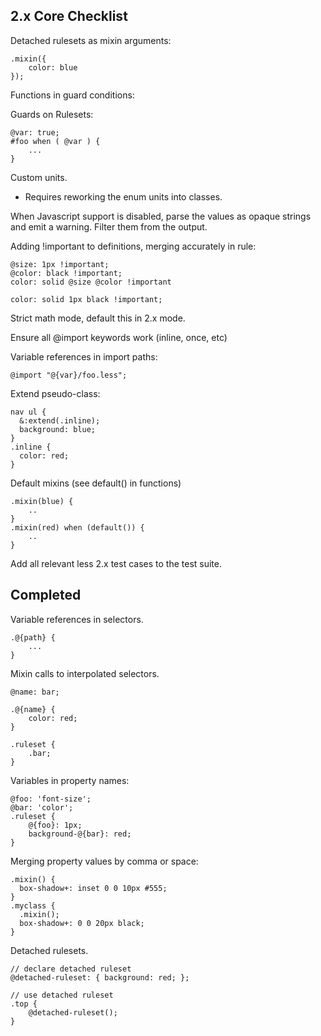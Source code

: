 
2.x Core Checklist
---------

Detached rulesets as mixin arguments:

    .mixin({
        color: blue
    });

Functions in guard conditions:

Guards on Rulesets:

    @var: true;
    #foo when ( @var ) {
        ...
    }

Custom units.
 * Requires reworking the enum units into classes.

When Javascript support is disabled, parse the values as opaque strings
and emit a warning. Filter them from the output.

Adding !important to definitions, merging accurately in rule:

    @size: 1px !important;
    @color: black !important;
    color: solid @size @color !important

    color: solid 1px black !important;

Strict math mode, default this in 2.x mode.

Ensure all @import keywords work (inline, once, etc)

Variable references in import paths:

    @import "@{var}/foo.less";


Extend pseudo-class:

    nav ul {
      &:extend(.inline);
      background: blue;
    }
    .inline {
      color: red;
    }

Default mixins (see default() in functions)

    .mixin(blue) {
        ..
    }
    .mixin(red) when (default()) {
        ..
    }

Add all relevant less 2.x test cases to the test suite.


Completed
-----

Variable references in selectors.

    .@{path} {
        ...
    }


Mixin calls to interpolated selectors.

    @name: bar;

    .@{name} {
        color: red;
    }

    .ruleset {
        .bar;
    }

Variables in property names:

    @foo: 'font-size';
    @bar: 'color';
    .ruleset {
        @{foo}: 1px;
        background-@{bar}: red;
    }


Merging property values by comma or space:

    .mixin() {
      box-shadow+: inset 0 0 10px #555;
    }
    .myclass {
      .mixin();
      box-shadow+: 0 0 20px black;
    }


Detached rulesets.

    // declare detached ruleset
    @detached-ruleset: { background: red; };

    // use detached ruleset
    .top {
        @detached-ruleset(); 
    }


